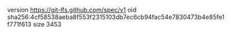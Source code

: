version https://git-lfs.github.com/spec/v1
oid sha256:4cf58538aeba8f553f2315103db7ec6cb94fac54e7830473b4e85fe1f771f613
size 3453
